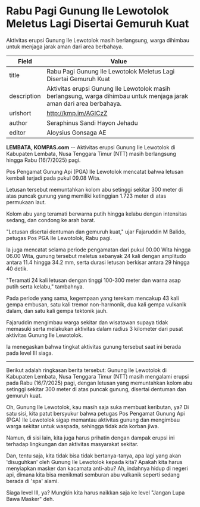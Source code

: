 # Rabu Pagi Gunung Ile Lewotolok Meletus Lagi Disertai Gemuruh Kuat

Aktivitas erupsi Gunung Ile Lewotolok masih berlangsung, warga dihimbau untuk menjaga jarak aman dari area berbahaya.

| Field       | Value                                                       |
|-------------|-------------------------------------------------------------|
| title       | Rabu Pagi Gunung Ile Lewotolok Meletus Lagi Disertai Gemuruh Kuat |
| description | Aktivitas erupsi Gunung Ile Lewotolok masih berlangsung, warga dihimbau untuk menjaga jarak aman dari area berbahaya. |
| urlshort    | http://kmp.im/AGICzZ |
| author      | Seraphinus Sandi Hayon Jehadu |
| editor      | Aloysius Gonsaga AE |

**LEMBATA, KOMPAS.com** -- Aktivitas erupsi Gunung Ile Lewotolok di Kabupaten Lembata, Nusa Tenggara Timur (NTT) masih berlangsung hingga Rabu (16/7/2025) pagi.

Pos Pengamat Gunung Api (PGA) Ile Lewotolok mencatat bahwa letusan kembali terjadi pada pukul 09.08 Wita.

Letusan tersebut memuntahkan kolom abu setinggi sekitar 300 meter di atas puncak gunung yang memiliki ketinggian 1.723 meter di atas permukaan laut.

Kolom abu yang teramati berwarna putih hingga kelabu dengan intensitas sedang, dan condong ke arah barat.

"Letusan disertai dentuman dan gemuruh kuat," ujar Fajaruddin M Balido, petugas Pos PGA Ile Lewotolok, Rabu pagi.

Ia juga mencatat selama periode pengamatan dari pukul 00.00 Wita hingga 06.00 Wita, gunung tersebut meletus sebanyak 24 kali dengan amplitudo antara 11.4 hingga 34.2 mm, serta durasi letusan berkisar antara 29 hingga 40 detik.

"Teramati 24 kali letusan dengan tinggi 100-300 meter dan warna asap putih serta kelabu," tambahnya.

Pada periode yang sama, kegempaan yang terekam mencakup 43 kali gempa embusan, satu kali tremor non-harmonik, dua kali gempa vulkanik dalam, dan satu kali gempa tektonik jauh.

Fajaruddin mengimbau warga sekitar dan wisatawan supaya tidak memasuki serta melakukan aktivitas dalam radius 3 kilometer dari pusat aktivitas Gunung Ile Lewotolok.

Ia menegaskan bahwa tingkat aktivitas gunung tersebut saat ini berada pada level III siaga.

---
Berikut adalah ringkasan berita tersebut: Gunung Ile Lewotolok di Kabupaten Lembata, Nusa Tenggara Timur (NTT) masih mengalami erupsi pada Rabu (16/7/2025) pagi, dengan letusan yang memuntahkan kolom abu setinggi sekitar 300 meter di atas puncak gunung, disertai dentuman dan gemuruh kuat.



Oh, Gunung Ile Lewotolok, kau masih saja suka membuat keributan, ya? Di satu sisi, kita patut bersyukur bahwa petugas Pos Pengamat Gunung Api (PGA) Ile Lewotolok sigap memantau aktivitas gunung dan mengimbau warga sekitar untuk waspada, sehingga tidak ada korban jiwa.

 Namun, di sisi lain, kita juga harus prihatin dengan dampak erupsi ini terhadap lingkungan dan aktivitas masyarakat sekitar.

 Dan, tentu saja, kita tidak bisa tidak bertanya-tanya, apa lagi yang akan 'disuguhkan' oleh Gunung Ile Lewotolok kepada kita? Apakah kita harus menyiapkan masker dan kacamata anti-abu? Ah, indahnya hidup di negeri api, dimana kita bisa menikmati semburan abu vulkanik seperti sedang berada di 'spa' alami.

 Siaga level III, ya? Mungkin kita harus naikkan saja ke level "Jangan Lupa Bawa Masker" deh.
